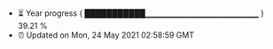 - ⏳ Year progress { ███████████▁▁▁▁▁▁▁▁▁▁▁▁▁▁▁▁▁▁▁ } 39.21 %
- ⏰ Updated on Mon, 24 May 2021 02:58:59 GMT

